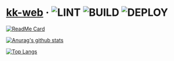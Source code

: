 # [kk-web](https://kk-web.link/) &middot; ![LINT](https://github.com/piro0919/kk-web/workflows/LINT/badge.svg) ![BUILD](https://github.com/piro0919/kk-web/workflows/BUILD/badge.svg) ![DEPLOY](https://github.com/piro0919/kk-web/workflows/DEPLOY/badge.svg)

[![ReadMe Card](https://github-readme-stats.vercel.app/api/pin/?username=piro0919&repo=kk-web&theme=cobalt)](https://github.com/anuraghazra/github-readme-stats)

[![Anurag's github stats](https://github-readme-stats.vercel.app/api?username=piro0919&count_private=true&show_icons=true&theme=cobalt)](https://github.com/anuraghazra/github-readme-stats)

[![Top Langs](https://github-readme-stats.vercel.app/api/top-langs/?username=piro0919&layout=compact&theme=cobalt)](https://github.com/anuraghazra/github-readme-stats)
